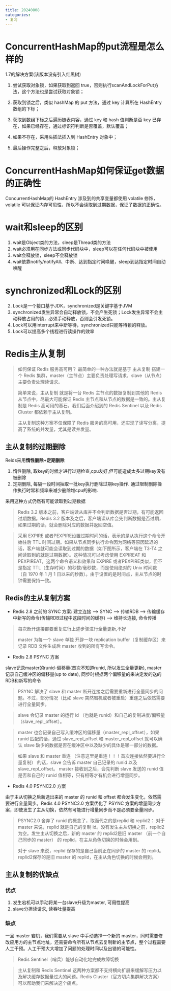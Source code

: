```yaml
---
title: 20240808
categories: 
- 复习
---
```

# ConcurrentHashMap的put流程是怎么样的
1.7的解决方案(该版本没有引入红黑树)
1. 尝试获取对象锁，如果获取到返回 true，否则执行scanAndLockForPut方法，这个方法也是尝试获取对象锁；

2. 获取到锁之后，类似 hashMap 的 put 方法，通过 key 计算所在 HashEntry 数组的下标；

3. 获取到数组下标之后遍历链表内容，通过 key 和 hash 值判断是否 key 已存在，如果已经存在，通过标识符判断是否覆盖，默认覆盖；

4. 如果不存在，采用头插法插入到 HashEntry 对象中；

5. 最后操作完整之后，释放对象锁；

# ConcurrentHashMap如何保证get数据的正确性
ConcurrentHashMap的 HashEntry 涉及到的共享变量都使用 volatile 修饰，volatile 可以保证内存可见性，所以不会读取到过期数据，保证了数据的正确性。

# wait和sleep的区别
1. wait是Object类的方法，sleep是Thread类的方法
2. wait必须用在同步方法或同步代码块中，sleep可以在任何代码块中被使用
3. wait会释放锁，sleep不会释放锁
4. wait依靠notify/notifyAll、中断、达到指定时间唤醒，sleep到达指定时间自动唤醒

# synchronized和Lock的区别
2. Lock是一个接口基于JDK，synchronized是关键字基于JVM
2. synchronized发生异常会自动释放锁，不会产生死锁；Lock发生异常不会主动释放占用的锁，必须手动释放，否则会引发死锁。
3. Lock可以用interrupt来中断等待，synchronized只能等待锁的释放。
4. Lock可以提高多个线程进行读操作的效率

# Redis主从复制
> 如何保证 Redis 服务高可用？ 最简单的一种办法就是基于 主从复制 搭建一个 Redis 集群，master（主节点）主要负责处理写请求，slave（从节点）主要负责处理读请求。
>
> 简单来说，主从复制 就是将一台 Redis 主节点的数据复制到其他的 Redis 从节点中，尽最大可能保证 Redis 主节点和从节点的数据是一致的。主从复制是 Redis 高可用的基石，我们后面介绍到的 Redis Sentinel 以及 Redis Cluster 都依赖于主从复制。
>
> 主从复制这种方案不仅保障了 Redis 服务的高可用，还实现了读写分离，提高了系统的并发量，尤其是读并发量。

## 主从复制的过期删除
Reids采用<b>惰性删除+定期删除</b>
1. 惰性删除, 取key的时候才进行过期检查,cpu友好,但可能造成太多过期key没有被删除
2. 定期删除, 每隔一段时间抽取一批key执行删除过期key操作. 通过限制删除操作执行时常和频率来减少删除堆cpu的影响.

采用这种方式仍然有可能读取到过期数据
> Redis 3.2 版本之前，客户端读从库并不会判断数据是否过期，有可能返回过期数据。Redis 3.2 版本及之后，客户端读从库会先判断数据是否过期，如果过期的话，就会删除对应的数据并返回空值。

> 采用 EXPIRE 或者PEXPIRE设置过期时间的话，表示的是从执行这个命令开始往后 TTL 时间过期。如果从节点同步执行命令因为网络等原因延迟的话，客户端就可能会读取到过期的数据（如下图所示，客户端在 T3-T4 之间读取到的就是过期数据）。这种情况可以考虑使用 EXPIREAT 和 PEXPIREAT，这两个命令语义和效果和 EXPIRE 或者PEXPIRE类似，但不是指定 TTL（生存时间）的秒数/毫秒数，而是使用绝对的 Unix 时间戳（自 1970 年 1 月 1 日以来的秒数）。由于设置的是时间点，主从节点的时钟需要保持一致。

## Redis的主从复制方案

+ Redis 2.8 之前的 SYNC 方案: 建立连接 --> SYNC --> 传输RDB --> 传输缓存中新写的命令(传输RDB过程中这段时间的缓存) --> 维持长连接, 命令传播

> 每次断开连接都要重复进行上述步骤进行全量更新,不好
>
> master 为每一个 slave 单独 开辟一块 replication buffer（复制缓存区）来记录 RDB 文件生成后 master 收到的所有写命令。

+ Redis 2.8 PSYNC 方案

slave记录master的runid-偏移量(首次不知道runid, 所以发生全量更新), master记录自己缓冲区的偏移量(up to date), 同步时根据两个偏移量的来决定发的送的RDB和新写的命令

> PSYNC 解决了 slave 和 master 断开连接之后需要重新进行全量同步的问题。不过，部分情况（比如 slave 突然宕机或者被重启）重连之后依然需要进行全量同步。

> slave 会记录 master 的运行 id （也就是 runid）和自己的复制进度/偏移量（slave_repl_offset）。

> master 也会记录自己写入缓冲区的偏移量（master_repl_offset），如果 runid 匹配的话，通过 slave_repl_offset 和 master_repl_offset 就可以确认 slave 缺少的数据是否在缓冲区中以及缺少的具体是哪一部分的数据。

> 如果 slave 和 master 重连 （注意这里是重连！！！首次连接依然要进行全量复制） 的话，slave 会告诉 master 自己记录的 runid 以及 slave_repl_offset。
master 接收到之后，会先判断 slave 发送的 runid 值是否和自己的 runid 值相等，只有相等才有机会进行增量同步。


+ Redis 4.0 PSYNC2.0 方案

由于主从切换之后新选出来的 master 的 runid 和 offset 都会发生变化，依然需要进行全量同步。Redis 4.0 PSYNC2.0 方案优化了 PSYNC 方案的增量同步方案，即使发生了主从切换，依然有可能进行增量同步而不是必须要全量同步。

> PSYNC2.0 舍弃了 runid 的概念了，取而代之的是replid 和 replid2：
对于 master 来说，replid 就是自己的复制 id。没有发生主从切换之前，replid2为空。发生主从切换之后，新的 master 的 replid2是旧 master （前一个自己同步的 master） 的 replid，在主从角色切换的时候会用到。
> 
> 对于 slave 来说，replid 保存的是自己当前正在同步的 master 的 replid。replid2保存的是旧 master 的 replid，在主从角色切换的时候会用到。

## 主从复制的优缺点

### 优点
1. 发生宕机可以手动将某一台slave升级为master, 可用性提高
2. slave分担读请求, 读吞吐量提高

### 缺点 
一旦 master 宕机，我们需要从 slave 中手动选择一个新的 master，同时需要修改应用方的主节点地址，还需要命令所有从节点去复制新的主节点，整个过程需要人工干预。人工干预大大增加了问题的处理时间以及出错的可能性。

> Redis Sentinel（哨兵）能够自动化地完成故障切换

> 主从复制和 Redis Sentinel 这两种方案都不支持横向扩展来缓解写压力以及解决缓存数据量过大的问题。Redis Cluster（官方切片集群解决方案）可以帮助我们来解决这个痛点。
